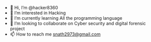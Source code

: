 - 👋 Hi, I’m @hacker8360
- 👀 I’m interested in Hacking
- 🌱 I’m currently learning All the programming language
- 💞️ I’m looking to collaborate on Cyber security and digital forensic project 
- 📫 How to reach me snath2973@gmail.com

<!---
hacker8360/hacker8360 is a ✨ special ✨ repository because its `README.md` (this file) appears on your GitHub profile.
You can click the Preview link to take a look at your changes.
--->

